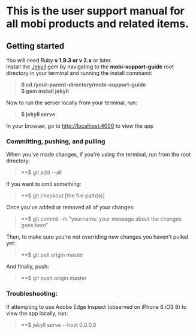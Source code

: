 # This is the user support manual for all mobi products and related items.

## Getting started

You will need Ruby **v 1.9.3 or v 2.x** or later.  
Install the [Jekyll](http://jekyllrb.com/docs/quickstart/) gem by navigating 
to the **mobi-support-guide** root directory in your terminal and running the install command:

> **$ cd /your-parent-directory/mobi-support-guide**  
> **$ gem install jekyll**

Now to run the server locally from your terminal, run: 

> **$ jekyll serve**

In your browser, go to [http://localhost:4000](http://localhost:4000) to view the app

### Committing, pushing, and pulling

When you've made changes, if you're using the terminal, run from the root directory:

> **$ git add --all

If you want to omit something:

> **$ git checkout [the file path(s)]

Once you've added or removed all of your changes:

> **$ git commit -m "yourname: your message about the changes goes here"

Then, to make sure you're not overriding new changes you haven't pulled yet:

> **$ git pull origin master

And finally, push:

> **$ git push origin master

### Troubleshooting:

If attempting to use Adobe Edge Inspect (observed on iPhone 6 iOS 8) to view the app locally, run:

> **$ jekyll serve --host 0.0.0.0